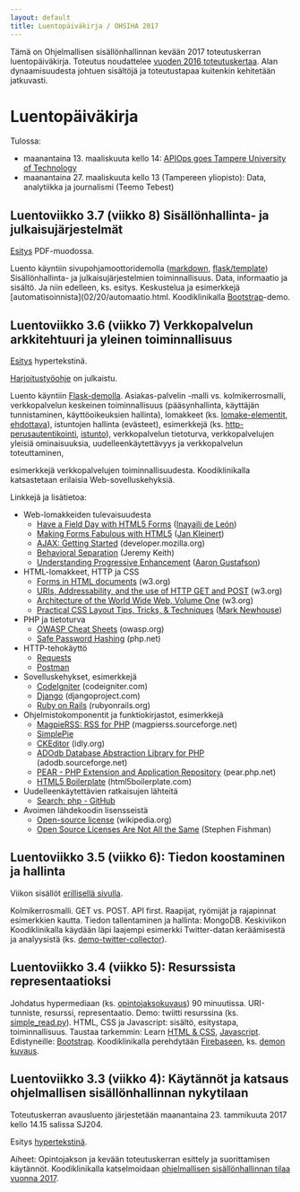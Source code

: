 ```yaml
---
layout: default
title: Luentopäiväkirja / OHSIHA 2017
---
```


Tämä on Ohjelmallisen sisällönhallinnan kevään 2017 toteutuskerran luentopäiväkirja. Toteutus noudattelee [vuoden 2016 toteutuskertaa](https://iislab.ee.tut.fi/piiri/ohjelmallinen-sis%C3%A4ll%C3%B6nhallinta-2016/wiki/luentop%C3%A4iv%C3%A4kirja). Alan dynaamisuudesta johtuen sisältöjä ja toteutustapaa kuitenkin kehitetään jatkuvasti.

# Luentopäiväkirja 

Tulossa:

<!-- * perjantaina 17. helmikuuta: [Vaali- ja Wikidatahackathon](https://ohsiha.github.io/2017/02/06/Vaali-ja-Wikidata-hackathon)  -->
* maanantaina 13. maaliskuuta kello 14: [APIOps goes Tampere University of Technology](https://www.meetup.com/APIOps-Tampere/events/237342343/)
* maanantaina 27. maaliskuuta kello 13 (Tampereen yliopisto): Data, analytiikka ja journalismi (Teemo Tebest)

## Luentoviikko 3.7 (viikko 8) Sisällönhallinta- ja julkaisujärjestelmät

[Esitys](luento/37/esitys.pdf) PDF-muodossa.

Luento käyntiin sivupohjamoottoridemolla ([markdown](https://github.com/jukkahuhtamaki/pcm-demo/tree/master/markdown), [flask/template](https://github.com/jukkahuhtamaki/pcm-demo/blob/master/flask/templates/visualize.html))  
Sisällönhallinta- ja julkaisujärjestelmien toiminnallisuus. 
Data, informaatio ja sisältö. 
Ja niin edelleen, ks. esitys. 
Keskustelua ja esimerkkejä [automatisoinnista](02/20/automaatio.html.
Koodiklinikalla [Bootstrap](http://getbootstrap.com/)-demo.

## Luentoviikko 3.6 (viikko 7) Verkkopalvelun arkkitehtuuri ja yleinen toiminnallisuus

[Esitys](luento/36/esitys.html) hypertekstinä.

[Harjoitustyöohje](harjoitustyo) on julkaistu.

Luento käyntiin [Flask-demolla](https://github.com/jukkahuhtamaki/pcm-demo/tree/master/flask). 
Asiakas-palvelin -malli vs. kolmikerrosmalli, 
verkkopalvelun keskeinen toiminnallisuus (pääsynhallinta, käyttäjän tunnistaminen, käyttöoikeuksien hallinta), 
lomakkeet (ks. [lomake-elementit](http://matriisi.ee.tut.fi/hmopetus/hm-ohj/2012/demo/html-lomakkeet/lomake-elementit.html), 
[ehdottava](http://matriisi.ee.tut.fi/hmopetus/ohsiha/2014/demo/lomake/ehdottava.html)), 
istuntojen hallinta (evästeet), 
esimerkkejä (ks. [http-perusautentikointi](http://matriisi.ee.tut.fi/hmopetus/ohsiha/2015/demo/verkkopalveluarkkitehtuuri/http-perusautentikointi.php), 
[istunto](http://matriisi.ee.tut.fi/hmopetus/ohsiha/2015/demo/verkkopalveluarkkitehtuuri/istunto.php)), 
verkkopalvelun tietoturva, 
verkkopalvelujen yleisiä ominaisuuksia, 
uudelleenkäytettävyys ja verkkopalvelun toteuttaminen, 
<!-- katsaus <a href="https://fi.wordpress.org/">Wordpress</a>-järjestelmään (ks. <a href="http://codex.wordpress.org/Installing_WordPress_Locally_on_Your_Mac_With_MAMP">asennusohje</a>, <a href="http://codex.wordpress.org/The_Loop">The Loop</a>), 
 -->
esimerkkejä verkkopalvelujen toiminnallisuudesta. 
Koodiklinikalla katsastetaan erilaisia Web-sovelluskehyksiä.  
<!-- <a href="https://iislab.ee.tut.fi/piiri/ohjelmallinen-sis%C3%A4ll%C3%B6nhallinta-2016/blog/nodejs-demo-2522016">Node.js-demo</a>. </p>-->

Linkkejä ja lisätietoa:

<ul>
<li>Web-lomakkeiden tulevaisuudesta
<ul>
<li><a class="ext" href="http://24ways.org/2009/have-a-field-day-with-html5-forms" rel="bookmark" target="_blank">Have a Field Day with HTML5 Forms</a> (<a class="ext" href="http://yaili.com/" target="_blank">Inayaili de León</a>)</li>
<li><a class="ext" href="http://www.html5rocks.com/en/tutorials/forms/html5forms/" target="_blank">Making Forms Fabulous with HTML5</a> (<a class="ext" href="http://www.html5rocks.com/profiles/#%21/jankleinert" target="_blank">Jan Kleinert</a>)</li>
<li><a class="ext" href="https://developer.mozilla.org/en/AJAX/Getting_Started" target="_blank">AJAX: Getting Started</a> (developer.mozilla.org)</li>
<li><a class="ext" href="http://www.alistapart.com/articles/behavioralseparation" target="_blank">Behavioral Separation</a> (Jeremy Keith)</li>
<li><a class="ext" href="http://www.alistapart.com/articles/understandingprogressiveenhancement" target="_blank">Understanding Progressive Enhancement</a> (<a class="ext" href="http://www.alistapart.com/authors/g/aarongustafson" target="_blank">Aaron Gustafson</a>)</li>
</ul>
</li>
<li>HTML-lomakkeet, HTTP ja CSS
<ul>
<li><a class="ext" href="http://www.w3.org/TR/html4/interact/forms.html" target="_blank">Forms in HTML documents</a> (w3.org)</li>
<li><a class="ext" href="http://www.w3.org/2001/tag/doc/whenToUseGet.html" target="_blank">URIs, Addressability, and the use of HTTP GET and POST</a> (w3.org)</li>
<li><a class="ext" href="http://www.w3.org/TR/webarch/" target="_blank">Architecture of the World Wide Web, Volume One</a> (w3.org)</li>
<li><a class="ext" href="http://www.alistapart.com/articles/practicalcss" target="_blank">Practical CSS Layout Tips, Tricks, &amp; Techniques</a> (<a class="ext" href="http://www.alistapart.com/authors/n/marknewhouse" target="_blank">Mark Newhouse</a>)</li>
</ul>
</li>
<li>PHP ja tietoturva
<ul>
<li><a class="ext" href="https://www.owasp.org/index.php/Cheat_Sheets" target="_blank">OWASP Cheat Sheets</a> (owasp.org)</li>
<li><a class="ext" href="http://php.net/manual/en/faq.passwords.php" target="_blank">Safe Password Hashing</a> (php.net)</li>
</ul>
</li>
<li>HTTP-tehokäyttö
<ul>
<li><a href="http://docs.python-requests.org/en/master/">Requests</a></li>
<li><a href="https://chrome.google.com/webstore/detail/postman/">Postman</a> </li>
</ul>
</li>
<li>Sovelluskehykset, esimerkkejä
<ul>
<li><a class="ext" href="http://codeigniter.com/" target="_blank">CodeIgniter</a> <span>(codeigniter.com)</span></li>
<li><a class="ext" href="http://www.djangoproject.com/" target="_blank">Django</a> (djangoproject.com)</li>
<li><a class="ext" href="http://www.rubyonrails.org/" target="_blank">Ruby on Rails</a> (rubyonrails.org)</li>
</ul>
</li>
<li>Ohjelmistokomponentit ja funktiokirjastot, esimerkkejä
<ul>
<li><a class="ext" href="http://magpierss.sourceforge.net/" target="_blank">MagpieRSS: RSS for PHP</a> (magpierss.sourceforge.net)</li>
<li><a class="ext" href="http://simplepie.org/" target="_blank">SimplePie</a></li>
<li><a class="ext" href="http://ckeditor.com/" target="_blank">CKEditor</a> (idly.org)</li>
<li><a class="ext" href="http://adodb.sourceforge.net/" target="_blank">ADOdb Database Abstraction Library for PHP</a> (adodb.sourceforge.net)</li>
<li><a class="ext" href="http://pear.php.net/" target="_blank">PEAR - PHP Extension and Application Repository</a> (pear.php.net)</li>
<li><a class="ext" href="http://html5boilerplate.com/" target="_blank">HTML5 Boilerplate</a> (html5boilerplate.com)</li>
</ul>
</li>
<li>Uudelleenkäytettävien ratkaisujen lähteitä
<ul>
<li><a class="ext" href="https://github.com/search?q=php&amp;type=Everything&amp;repo=&amp;langOverride=&amp;start_value=1" target="_blank">Search: php - GitHub</a></li>
</ul>
</li>
<li>Avoimen lähdekoodin lisensseistä
<ul>
<li><a class="ext" href="http://en.wikipedia.org/wiki/Open-source_license" target="_blank">Open-source license</a> (wikipedia.org)</li>
<li><a class="ext" href="http://www.onlamp.com/pub/a/onlamp/2004/11/18/licenses.html" target="_blank">Open Source Licenses Are Not All the Same</a> (Stephen Fishman)</li>
</ul>
</li>
</ul>

## Luentoviikko 3.5 (viikko 6): Tiedon koostaminen ja hallinta

Viikon sisällöt [erillisellä sivulla](02/06/Tiedon-koostaminen-ja-hallinta).

Kolmikerrosmalli. GET vs. POST. API first. Raapijat, ryömijät ja rajapinnat esimerkkien kautta. Tiedon tallentaminen ja hallinta: MongoDB. Keskiviikon Koodiklinikalla käydään läpi laajempi esimerkki Twitter-datan keräämisestä ja analyysistä (ks. [demo-twitter-collector](https://github.com/jukkahuhtamaki/demo-twitter-collector)).

## Luentoviikko 3.4 (viikko 5): Resurssista representaatioksi

Johdatus hypermediaan (ks. [opintojaksokuvaus](http://www.tut.fi/wwwoppaat/opas2015-2016/perus/laitokset/Matematiikka/MAT-80000.html)) 90 minuutissa. URI-tunniste, resurssi, representaatio. 
Demo: twiitti resurssina (ks. [simple_read.py](https://github.com/jukkahuhtamaki/pcm-demo/blob/master/twitter-api/simple_read.py)). 
HTML, CSS ja Javascript: sisältö, esitystapa, toiminnallisuus. 
Taustaa tarkemmin: Learn [HTML &amp; CSS](https://www.codecademy.com/learn/web), [Javascript](https://www.codecademy.com/learn/javascript).
Edistyneille: [Bootstrap](http://getbootstrap.com/). 
Koodiklinikalla perehdytään [Firebaseen](https://firebase.google.com/), ks. [demon kuvaus](https://github.com/piehei/ohsiha-firebase-demo).

## Luentoviikko 3.3 (viikko 4): Käytännöt ja katsaus ohjelmallisen sisällönhallinnan nykytilaan 

Toteutuskerran avausluento järjestetään maanantaina 23. tammikuuta 2017 kello 14.15 salissa SJ204.

Esitys [hypertekstinä](luento/01/esitys).

Aiheet: Opintojakson ja kevään toteutuskerran esittely ja suorittamisen käytännöt. Koodiklinikalla katselmoidaan  [ohjelmallisen sisällönhallinnan tilaa vuonna 2017](01/25/OHSIHA-vuonna-2017).
